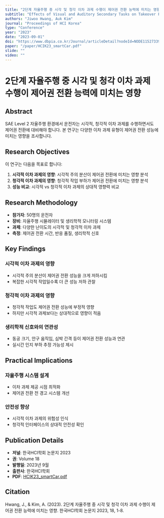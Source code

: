 ```yaml
---
title: "2단계 자율주행 중 시각 및 청각 이차 과제 수행이 제어권 전환 능력에 미치는 영향"
subtitle: "Effects of Visual and Auditory Secondary Tasks on Takeover Performance in SAE Level 2 Automated Driving"
authors: "Jiwoo Hwang, Auk Kim"
journal: "Proceedings of HCI Korea"
type: "Conference"
year: "2023"
date: "2023-09-01"
doi: "https://www.dbpia.co.kr/Journal/articleDetail?nodeId=NODE11527339"
paper: "/paper/HCIK23_smartCar.pdf"
slide: ""
video: ""
---
```


# 2단계 자율주행 중 시각 및 청각 이차 과제 수행이 제어권 전환 능력에 미치는 영향

## Abstract

SAE Level 2 자율주행 환경에서 운전자는 시각적, 청각적 이차 과제를 수행하면서도 제어권 전환에 대비해야 합니다. 본 연구는 다양한 이차 과제 유형이 제어권 전환 성능에 미치는 영향을 조사합니다.

## Research Objectives

이 연구는 다음을 목표로 합니다:

1. **시각적 이차 과제의 영향**: 시각적 주의 분산이 제어권 전환에 미치는 영향 분석
2. **청각적 이차 과제의 영향**: 청각적 작업 부하가 제어권 전환에 미치는 영향 분석
3. **성능 비교**: 시각적 vs 청각적 이차 과제의 상대적 영향력 비교

## Research Methodology

- **참가자**: 50명의 운전자
- **장비**: 자율주행 시뮬레이터 및 생리학적 모니터링 시스템
- **과제**: 다양한 난이도의 시각적 및 청각적 이차 과제
- **측정**: 제어권 전환 시간, 반응 품질, 생리학적 신호

## Key Findings

### 시각적 이차 과제의 영향
- 시각적 주의 분산이 제어권 전환 성능을 크게 저하시킴
- 복잡한 시각적 작업일수록 더 큰 성능 저하 관찰

### 청각적 이차 과제의 영향
- 청각적 작업도 제어권 전환 성능에 부정적 영향
- 하지만 시각적 과제보다는 상대적으로 영향이 적음

### 생리학적 신호와의 연관성
- 동공 크기, 안구 움직임, 심박 간격 등이 제어권 전환 성능과 연관
- 실시간 인지 부하 추정 가능성 제시

## Practical Implications

### 자율주행 시스템 설계
- 이차 과제 제공 시점 최적화
- 제어권 전환 전 경고 시스템 개선

### 안전성 향상
- 시각적 이차 과제의 위험성 인식
- 청각적 인터페이스의 상대적 안전성 확인

## Publication Details

- **저널**: 한국HCI학회 논문지 2023
- **권**: Volume 18
- **발행일**: 2023년 9월
- **출판사**: 한국HCI학회
- **PDF**: [HCIK23_smartCar.pdf](/paper/HCIK23_smartCar.pdf)

## Citation

Hwang, J., & Kim, A. (2023). 2단계 자율주행 중 시각 및 청각 이차 과제 수행이 제어권 전환 능력에 미치는 영향. 한국HCI학회 논문지 2023, 18, 1-8. 